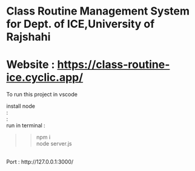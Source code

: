 # Class Routine Management System for Dept. of ICE,University of Rajshahi

 # Website : https://class-routine-ice.cyclic.app/
 
 
 
 To run this project in vscode
 
 install node <br>
 : <br>
 : <br>
 run in terminal : <br>
  >> npm i <br>
  >> node server.js <br>
  <br>
 Port : http://127.0.0.1:3000/

